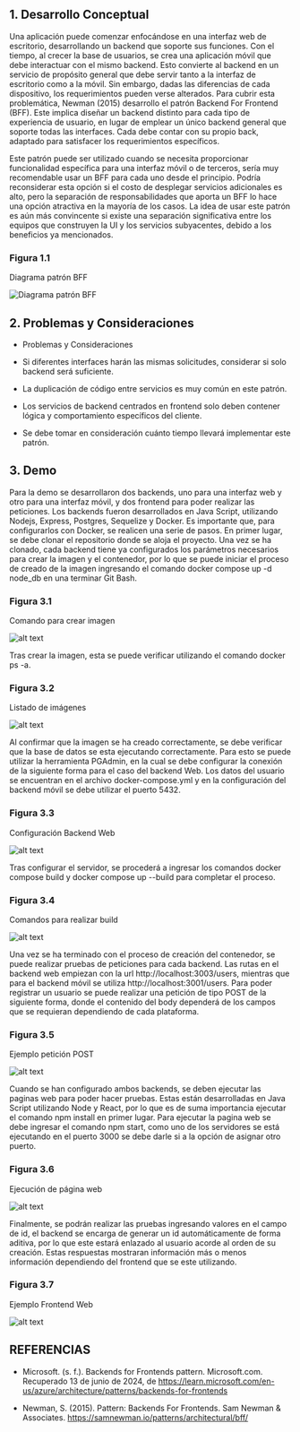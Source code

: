 ## 1. Desarrollo Conceptual

Una aplicación puede comenzar enfocándose en una interfaz web de escritorio, desarrollando un backend que soporte sus funciones. Con el tiempo, al crecer la base de usuarios, se crea una aplicación móvil que debe interactuar con el mismo backend. Esto convierte al backend en un servicio de propósito general que debe servir tanto a la interfaz de escritorio como a la móvil. Sin embargo, dadas las diferencias de cada dispositivo, los requerimientos pueden verse alterados. Para cubrir esta problemática, Newman (2015) desarrollo el patrón Backend For Frontend (BFF). Este implica diseñar un backend distinto para cada tipo de experiencia de usuario, en lugar de emplear un único backend general que soporte todas las interfaces. Cada debe contar con su propio back, adaptado para satisfacer los requerimientos específicos.

Este patrón puede ser utilizado cuando se necesita proporcionar funcionalidad específica para una interfaz móvil o de terceros, sería muy recomendable usar un BFF para cada uno desde el principio. Podría reconsiderar esta opción si el costo de desplegar servicios adicionales es alto, pero la separación de responsabilidades que aporta un BFF lo hace una opción atractiva en la mayoría de los casos. La idea de usar este patrón es aún más convincente si existe una separación significativa entre los equipos que construyen la UI y los servicios subyacentes, debido a los beneficios ya mencionados.

### Figura 1.1
Diagrama patrón BFF

![Diagrama patrón BFF](Imagenes/Imagen1.png)


## 2. Problemas y Consideraciones

- Problemas y Consideraciones

- Si diferentes interfaces harán las mismas solicitudes, considerar si solo backend será suficiente.

- La duplicación de código entre servicios es muy común en este patrón.

- Los servicios de backend centrados en frontend solo deben contener lógica y comportamiento específicos del cliente. 

- Se debe tomar en consideración cuánto tiempo llevará implementar este patrón.

## 3. Demo

Para la demo se desarrollaron dos backends, uno para una interfaz web y otro para una interfaz móvil, y dos frontend para poder realizar las peticiones. Los backends fueron desarrollados en Java Script, utilizando Nodejs, Express, Postgres, Sequelize y Docker. Es importante que, para configurarlos con Docker, se realicen una serie de pasos. En primer lugar, se debe clonar el repositorio donde se aloja el proyecto. Una vez se ha clonado, cada backend tiene ya configurados los parámetros necesarios para crear la imagen y el contenedor, por lo que se puede iniciar el proceso de creado de la imagen ingresando el comando docker compose up -d node_db en una terminar Git Bash. 

### Figura 3.1
Comando para crear imagen

![alt text](Imagenes/Figura3.1.png)

Tras crear la imagen, esta se puede verificar utilizando el comando docker ps -a.

### Figura 3.2
Listado de imágenes

![alt text](Imagenes/Figura3.2.png)

Al confirmar que la imagen se ha creado correctamente, se debe verificar que la base de datos se esta ejecutando correctamente. Para esto se puede utilizar la herramienta PGAdmin, en la cual se debe configurar la conexión de la siguiente forma para el caso del backend Web. Los datos del usuario se encuentran en el archivo docker-compose.yml y en la configuración del backend móvil se debe utilizar el puerto 5432.

### Figura 3.3
Configuración Backend Web

![alt text](Imagenes/Figura3.3.png)

Tras configurar el servidor, se procederá a ingresar los comandos docker compose build y docker compose up --build para completar el proceso.

### Figura 3.4
Comandos para realizar build

![alt text](Imagenes/Figura3.4.png)

Una vez se ha terminado con el proceso de creación del contenedor, se puede realizar pruebas de peticiones para cada backend. Las rutas en el backend web empiezan con la url http://localhost:3003/users, mientras que para el backend móvil se utiliza http://localhost:3001/users. Para poder registrar un usuario se puede realizar una petición de tipo POST de la siguiente forma, donde el contenido del body dependerá de los campos que se requieran dependiendo de cada plataforma.

### Figura 3.5
Ejemplo petición POST

![alt text](Imagenes/Figura3.5.png)

Cuando se han configurado ambos backends, se deben ejecutar las paginas web para poder hacer pruebas. Estas están desarrolladas en Java Script utilizando Node y React, por lo que es de suma importancia ejecutar el comando npm install en primer lugar. Para ejecutar la pagina web se debe ingresar el comando npm start, como uno de los servidores se está ejecutando en el puerto 3000 se debe darle si a la opción de asignar otro puerto.

### Figura 3.6
Ejecución de página web

![alt text](Imagenes/Figura3.6.png)

Finalmente, se podrán realizar las pruebas ingresando valores en el campo de id, el backend se encarga de generar un id automáticamente de forma aditiva, por lo que este estará enlazado al usuario acorde al orden de su creación. Estas respuestas mostraran información más o menos información dependiendo del frontend que se este utilizando.

### Figura 3.7
Ejemplo Frontend Web

![alt text](Imagenes/Figura3.7.png)

## REFERENCIAS

- Microsoft. (s. f.). Backends for Frontends pattern. Microsoft.com. Recuperado 13 de junio de 2024, de https://learn.microsoft.com/en-us/azure/architecture/patterns/backends-for-frontends

- Newman, S. (2015). Pattern: Backends For Frontends. Sam Newman & Associates. https://samnewman.io/patterns/architectural/bff/